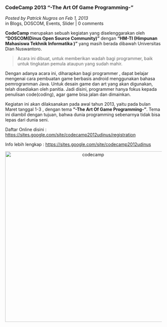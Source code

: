 ### **CodeCamp 2013 “-The Art Of Game Programming-”**
_Posted by Patrick Nugros on Feb 1, 2013_
<br>
in Blogs, DOSCOM, Events, Slider | 0 comments

**CodeCamp** merupakan sebuah kegiatan yang diselenggarakan oleh **“DOSCOM(Dinus Open Source Community)”** dengan **“HM-TI (Himpunan Mahasiswa Tekhnik Informatika )”** yang masih berada dibawah Universitas Dian Nuswantoro.

> Acara ini dibuat, untuk memberikan wadah bagi programmer, baik untuk tingkatan pemula ataupun yang sudah mahir.

Dengan adanya acara ini, diharapkan bagi programmer , dapat belajar mengenai cara pembuatan game berbasis android menggunakan bahasa pemrogramman Java. Untuk desain game dan art yang akan digunakan, telah disediakan oleh panitia. Jadi disini, programmer hanya fokus kepada penulisan code(coding), agar game bisa jalan dan dimainkan.

Kegiatan ini akan dilaksanakan pada awal tahun 2013, yaitu pada bulan Maret tanggal 1-3 , dengan tema **”-The Art Of Game Programming-”**. Tema ini diambil dengan tujuan, bahwa dunia programming sebenarnya tidak bisa lepas dari dunia seni.

Daftar Online disini : <https://sites.google.com/site/codecamp2012udinus/registration>

Info lebih lengkap : <https://sites.google.com/site/codecamp2012udinus>

<p align="center">
	<img src="./posts/2013-02-01-codecamp-2013-the-art-of-game-programming/brosur_edit1.jpg" height="550px" alt="codecamp">
</p> 


 
